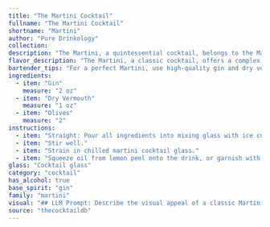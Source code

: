 ```yaml
---
title: "The Martini Cocktail"
fullname: "The Martini Cocktail"
shortname: "Martini"
author: "Pure Drinkology"
collection:
description: "The Martini, a quintessential cocktail, belongs to the Martini family, characterized by its gin or vodka base and dry vermouth. Its origin is debated, but likely emerged in the late 19th century in New York or San Francisco, gaining popularity in the early 20th century. "
flavor_description: "The Martini, a classic cocktail, offers a complex taste profile. Gin's juniper and botanicals dominate, delivering a dry, herbal backbone. Dry vermouth adds a subtle sweetness and complexity, with hints of citrus and spice. The olive, often used as a garnish, contributes a briny, savory note. The overall effect is a crisp, refreshing, and sophisticated taste experience. "
bartender_tips: "For a perfect Martini, use high-quality gin and dry vermouth. Chill both ingredients thoroughly, but don't freeze them. The ratio of gin to vermouth is personal preference, but classic is 2:1. Stir with ice, don't shake, to prevent dilution. Strain into a chilled martini glass and garnish with an olive or lemon twist. Remember, a good Martini is all about balance and subtlety. "
ingredients:
  - item: "Gin"
    measure: "2 oz"
  - item: "Dry Vermouth"
    measure: "1 oz"
  - item: "Olives"
    measure: "2"
instructions:
  - item: "Straight: Pour all ingredients into mixing glass with ice cubes."
  - item: "Stir well."
  - item: "Strain in chilled martini cocktail glass."
  - item: "Squeeze oil from lemon peel onto the drink, or garnish with olive."
glass: "Cocktail glass"
category: "cocktail"
has_alcohol: true
base_spirit: "gin"
family: "martini"
visual: "## LLM Prompt: Describe the visual appeal of a classic Martini.**Context:**  Imagine a perfectly crafted Martini, made with high-quality gin and dry vermouth, served in a chilled martini glass. **Describe the following elements:*** **Glass:** What kind of glass is it? What is its shape and size?  How does the glass enhance the visual appeal?* **Liquid:** What is the color of the gin and vermouth mixture? Is it clear, slightly cloudy, or has a tinge of color?  How does the light interact with the liquid?* **Garnish:** Describe the olive.  What kind of olive is it? How is it presented? What is its size and color? * **Overall Impression:**  What is the overall visual appeal of the Martini?  Does it evoke elegance, simplicity, sophistication, or something else? **Remember:**  Focus on using descriptive language to convey the visual experience of this classic cocktail.  Use words that evoke senses of touch, sight, and even smell.  Don't forget to include details about the liquid's clarity, the glass's chill, and the olive's presence. "
source: "thecocktaildb"
---
```


